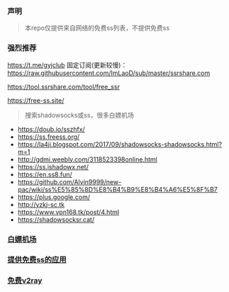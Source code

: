 ### 声明
> 本repo仅提供来自网络的免费ss列表，不提供免费ss


### 强烈推荐

https://t.me/gyjclub  固定订阅(更新较慢)：https://raw.githubusercontent.com/ImLaoD/sub/master/ssrshare.com

https://tool.ssrshare.com/tool/free_ssr

https://free-ss.site/


> 搜索shadowsocks或ss，很多白嫖机场

* https://doub.io/sszhfx/
* https://ss.freess.org/
* https://la4ji.blogspot.com/2017/09/shadowsocks-shadowsocks.html?m=1
* http://gdmi.weebly.com/3118523398online.html
* https://ss.ishadowx.net/
* https://en.ss8.fun/
* https://github.com/Alvin9999/new-pac/wiki/ss%E5%85%8D%E8%B4%B9%E8%B4%A6%E5%8F%B7
* https://plus.google.com/ 
* http://yzkj-sc.tk
* https://www.vpn168.tk/post/4.html
* https://shadowsocksr.cat/

### [白嫖机场](https://www.yahaha.us/)
### [提供免费ss的应用](https://github.com/max2max/freess/blob/master/app.md)
### [免费v2ray](https://github.com/max2max/freess/blob/master/v2ray.md)
